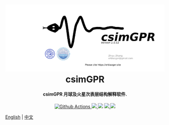 <h1 align="center">
  <img src="https://raw.githubusercontent.com/erbiaoger/PicGo/main/20230608202306091328187.png" alt="csimGPR" width="600">
      <br>csimGPR<br>
</h1>

<h4 align="center">csimGPR 月球及火星次表层结构解释软件.</h4>

<p align="center">
  <a href="https://github.com/erbiaoger/csimGPR/actions">
    <img src="https://img.shields.io/github/actions/workflow/status/erbiaoger/csimGPR/release.yml?branch=master&style=flat-square" alt="Github Actions">
  </a>
  <a href="https://goreportcard.com/report/github.com/erbiaoger/csimGPR">
    <img src="https://goreportcard.com/badge/github.com/erbiaoger/csimGPR?style=flat-square">
  </a>
  <img src="https://img.shields.io/github/go-mod/go-version/erbiaoger/csimGPR?style=flat-square">
  <a href="https://github.com/erbiaoger/csimGPR/releases">
    <img src="https://img.shields.io/github/release/erbiaoger/csimGPR/all.svg?style=flat-square">
  </a>
  <a href="https://github.com/erbiaoger/csimGPR/releases/tag/premium">
    <img src="https://img.shields.io/badge/release-Premium-00b4f0?style=flat-square">
  </a>
</p>


[English](https://github.com/erbiaoger/csimGPR/blob/main/Readme.md)  |  [中文](https://github.com/erbiaoger/csimGPR/blob/main/Readme_cn.md)


